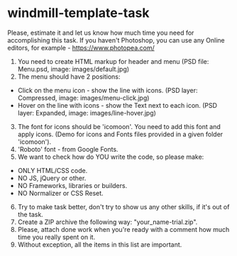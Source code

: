 # windmill-template-task

Please, estimate it and let us know how much time you need for accomplishing this task.
If you haven't Photoshop, you can use any Online editors, for example - https://www.photopea.com/

1. You need to create HTML markup for header and menu (PSD file: Menu.psd, image: images/default.jpg)
2. The menu should have 2 positions:

- Click on the menu icon - show the line with icons. (PSD layer: Compressed, image: images/menu-click.jpg)
- Hover on the line with icons - show the Text next to each icon. (PSD layer: Expanded, image: images/line-hover.jpg)

3. The font for icons should be 'icomoon'. You need to add this font and apply icons. (Demo for icons and Fonts files provided in a given folder 'icomoon').
4. 'Roboto' font - from Google Fonts.
5. We want to check how do YOU write the code, so please make:

- ONLY HTML/CSS code.
- NO JS, jQuery or other.
- NO Frameworks, libraries or builders.
- NO Normalizer or CSS Reset.

6. Try to make task better, don't try to show us any other skills, if it's out of the task.
7. Create a ZIP archive the following way: "your_name-trial.zip".
8. Please, attach done work when you're ready with a comment how much time you really spent on it.
9. Without exception, all the items in this list are important.
